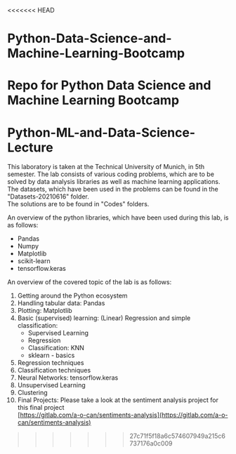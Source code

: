 <<<<<<< HEAD
# Python-Data-Science-and-Machine-Learning-Bootcamp
Repo for Python Data Science and Machine Learning Bootcamp
=======
# Python-ML-and-Data-Science-Lecture

This laboratory is taken at the Technical University of Munich, in 5th semester. The lab consists of various coding problems, which are to be solved by data analysis libraries as well as machine learning applications.  
The datasets, which have been used in the problems can be found in the "Datasets-20210616" folder.  
The solutions are to be found in "Codes" folders.

An overview of the python libraries, which have been used during this lab, is as follows:

- Pandas  
- Numpy  
- Matplotlib  
- scikit-learn  
- tensorflow.keras  

An overview of the covered topic of the lab is as follows:

1. Getting around the Python ecosystem  
2. Handling tabular data: Pandas  
3. Plotting: Matplotlib  
4. Basic (supervised) learning: (Linear) Regression and simple classification:  
   - Supervised Learning  
   - Regression  
   - Classification: KNN  
   - sklearn - basics  
5. Regression techniques  
6. Classification techniques  
7. Neural Networks: tensorflow.keras  
8. Unsupervised Learning  
9. Clustering  
10. Final Projects: Please take a look at the sentiment analysis project for this final project  
    [https://gitlab.com/a-o-can/sentiments-analysis](https://gitlab.com/a-o-can/sentiments-analysis)


>>>>>>> 27c71f5f18a6c574607949a215c6737176a0c009

